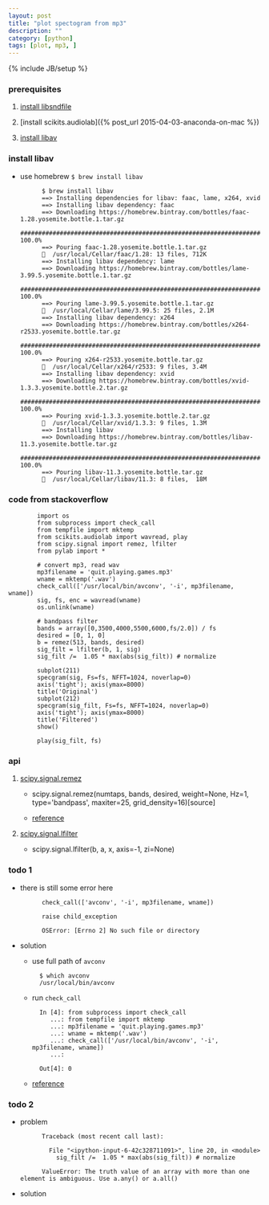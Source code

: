 ```yaml
---
layout: post
title: "plot spectogram from mp3"
description: ""
category: [python]
tags: [plot, mp3, ]
---
```

{% include JB/setup %}


### prerequisites

1. [install libsndfile]()

1. [install scikits.audiolab]({% post_url 2015-04-03-anaconda-on-mac %})

1. [install libav](http://stackoverflow.com/questions/21495863/unable-to-install-avconv-libav)

### install libav

* use homebrew `$ brew install libav`

            $ brew install libav
            ==> Installing dependencies for libav: faac, lame, x264, xvid
            ==> Installing libav dependency: faac
            ==> Downloading https://homebrew.bintray.com/bottles/faac-1.28.yosemite.bottle.1.tar.gz
            ######################################################################## 100.0%
            ==> Pouring faac-1.28.yosemite.bottle.1.tar.gz
            🍺  /usr/local/Cellar/faac/1.28: 13 files, 712K
            ==> Installing libav dependency: lame
            ==> Downloading https://homebrew.bintray.com/bottles/lame-3.99.5.yosemite.bottle.1.tar.gz
            ######################################################################## 100.0%
            ==> Pouring lame-3.99.5.yosemite.bottle.1.tar.gz
            🍺  /usr/local/Cellar/lame/3.99.5: 25 files, 2.1M
            ==> Installing libav dependency: x264
            ==> Downloading https://homebrew.bintray.com/bottles/x264-r2533.yosemite.bottle.tar.gz
            ######################################################################## 100.0%
            ==> Pouring x264-r2533.yosemite.bottle.tar.gz
            🍺  /usr/local/Cellar/x264/r2533: 9 files, 3.4M
            ==> Installing libav dependency: xvid
            ==> Downloading https://homebrew.bintray.com/bottles/xvid-1.3.3.yosemite.bottle.2.tar.gz
            ######################################################################## 100.0%
            ==> Pouring xvid-1.3.3.yosemite.bottle.2.tar.gz
            🍺  /usr/local/Cellar/xvid/1.3.3: 9 files, 1.3M
            ==> Installing libav
            ==> Downloading https://homebrew.bintray.com/bottles/libav-11.3.yosemite.bottle.tar.gz
            ######################################################################## 100.0%
            ==> Pouring libav-11.3.yosemite.bottle.tar.gz
            🍺  /usr/local/Cellar/libav/11.3: 8 files,  18M

### code from stackoverflow

            import os
            from subprocess import check_call
            from tempfile import mktemp
            from scikits.audiolab import wavread, play
            from scipy.signal import remez, lfilter
            from pylab import *

            # convert mp3, read wav
            mp3filename = 'quit.playing.games.mp3'
            wname = mktemp('.wav')
            check_call(['/usr/local/bin/avconv', '-i', mp3filename, wname])
            sig, fs, enc = wavread(wname)
            os.unlink(wname)

            # bandpass filter
            bands = array([0,3500,4000,5500,6000,fs/2.0]) / fs
            desired = [0, 1, 0]
            b = remez(513, bands, desired)
            sig_filt = lfilter(b, 1, sig)
            sig_filt /=  1.05 * max(abs(sig_filt)) # normalize

            subplot(211)
            specgram(sig, Fs=fs, NFFT=1024, noverlap=0)
            axis('tight'); axis(ymax=8000)
            title('Original')
            subplot(212)
            specgram(sig_filt, Fs=fs, NFFT=1024, noverlap=0)
            axis('tight'); axis(ymax=8000)
            title('Filtered')
            show()

            play(sig_filt, fs)

### api

1. [scipy.signal.remez](http://docs.scipy.org/doc/scipy/reference/generated/scipy.signal.remez.html)

    * scipy.signal.remez(numtaps, bands, desired, weight=None, Hz=1, type='bandpass', maxiter=25, grid_density=16)[source]

    * [reference](https://gist.github.com/WarrenWeckesser/67bef61f496080aeb798)


1. [scipy.signal.lfilter](http://docs.scipy.org/doc/scipy/reference/generated/scipy.signal.lfilter.html)

    * scipy.signal.lfilter(b, a, x, axis=-1, zi=None)


### todo 1

* there is still some error here

            check_call(['avconv', '-i', mp3filename, wname])

            raise child_exception

            OSError: [Errno 2] No such file or directory

* solution

    * use full path of `avconv`

            $ which avconv
            /usr/local/bin/avconv

    * run `check_call`

            In [4]: from subprocess import check_call
               ...: from tempfile import mktemp
               ...: mp3filename = 'quit.playing.games.mp3'
               ...: wname = mktemp('.wav')
               ...: check_call(['/usr/local/bin/avconv', '-i', mp3filename, wname])
               ...: 

            Out[4]: 0

    * [reference](http://stackoverflow.com/questions/13786797/python-subprocess-call-no-such-file-or-directory)

### todo 2

* problem

            Traceback (most recent call last):

              File "<ipython-input-6-42c328711091>", line 20, in <module>
                sig_filt /=  1.05 * max(abs(sig_filt)) # normalize

            ValueError: The truth value of an array with more than one element is ambiguous. Use a.any() or a.all()

* solution